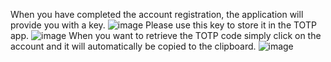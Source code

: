 When you have completed the account registration, the application will provide you with a key. 
![image](https://github.com/suppi147/NT114.O11.ATCL-Information-Security-Specialization-Project/assets/85158513/ea562d06-6512-4cfc-a012-9d605a071da0)
Please use this key to store it in the TOTP app.
![image](https://github.com/suppi147/NT114.O11.ATCL-Information-Security-Specialization-Project/assets/85158513/f3423eb2-cfcf-4511-97a7-0927980a1ce7)
When you want to retrieve the TOTP code simply click on the account and it will automatically be copied to the clipboard.
![image](https://github.com/suppi147/NT114.O11.ATCL-Information-Security-Specialization-Project/assets/85158513/259890f8-83b0-478c-91d3-ce948e37fb85)
